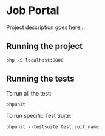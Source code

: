 # Job Portal

Project description goes here...

## Running the project

```
php -S localhost:8000
```
## Running the tests
To run all the test:

```
phpunit 
```

To run specific Test Suite:
```
phpunit --testsuite test_suit_name
```
